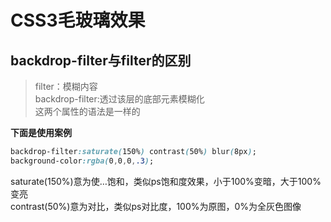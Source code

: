 # CSS3毛玻璃效果


## backdrop-filter与filter的区别

> filter：模糊内容<br>
> backdrop-filter:透过该层的底部元素模糊化<br>
> 这两个属性的语法是一样的

**下面是使用案例**<br>

``` css
backdrop-filter:saturate(150%) contrast(50%) blur(8px);
background-color:rgba(0,0,0,.3);
```

saturate(150%)意为使…饱和，类似ps饱和度效果，小于100%变暗，大于100%变亮<br>
contrast(50%)意为对比，类似ps对比度，100%为原图，0%为全灰色图像

